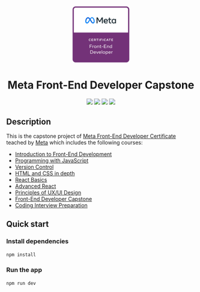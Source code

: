 <p align="center">
    <a href="https://www.credly.com/org/facebook-blueprint/badge/meta-front-end-developer-certificate">
        <img src="public/meta-frontend-cert.png" width="30%" height="30%" />
    </a>
</p>

<h1 align="center">Meta Front-End Developer Capstone</h1>


<p align="center">
    <img src="https://img.shields.io/badge/Coursera-0747a6?style=flat&logo=coursera&logoColor=white" />
    <img src="https://img.shields.io/badge/Meta-0668E1?style=flat&logo=meta&logoColor=white" />
    <img src="https://img.shields.io/badge/React-28242c?style=flat&logo=react&logoColor=61DAFB" />
    <img src="https://img.shields.io/badge/Grading%20criteria-Passing-brightgreen" />
</p>

## Description

This is the capstone project of [Meta Front-End Developer Certificate](https://www.coursera.org/professional-certificates/meta-front-end-developer) teached by [Meta](https://www.facebook.com/business/learn/front-end-back-end-developer-certificate-coursera) which includes the following courses:

* [Introduction to Front-End Development](https://www.coursera.org/learn/introduction-to-front-end-development?specialization=meta-front-end-developer)
* [Programming with JavaScript](https://www.coursera.org/learn/programming-with-javascript?specialization=meta-front-end-developer)
* [Version Control](https://www.coursera.org/learn/introduction-to-version-control?specialization=meta-front-end-developer)
* [HTML and CSS in depth](https://www.coursera.org/learn/html-and-css-in-depth?specialization=meta-front-end-developer)
* [React Basics](https://www.coursera.org/learn/react-basics?specialization=meta-front-end-developer)
* [Advanced React](https://www.coursera.org/learn/advanced-react?specialization=meta-front-end-developer)
* [Principles of UX/UI Design](https://www.coursera.org/learn/principles-of-ux-ui-design?specialization=meta-front-end-developer)
* [Front-End Developer Capstone](https://www.coursera.org/learn/meta-front-end-developer-capstone?specialization=meta-front-end-developer)
* [Coding Interview Preparation](https://www.coursera.org/learn/coding-interview-preparation?specialization=meta-front-end-developer)


## Quick start

### Install dependencies

```bash
npm install
```

### Run the app

```bash
npm run dev
```
